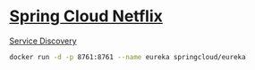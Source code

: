 # [Spring Cloud Netflix](https://spring.io/projects/spring-cloud-netflix)

[Service Discovery](https://github.com/spring-cloud-samples/eureka)

```bash
docker run -d -p 8761:8761 --name eureka springcloud/eureka
```
